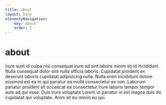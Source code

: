 ```yaml
---
title: about
layout: base
eleventyNavigation:
    key: about
    order: 2
---
```


# about

Irure sunt id culpa nisi consequat irure ad sint labore minim sit id incididunt. Nulla consequat dolor sint nulla officia laboris. Cupidatat proident ex deserunt laboris cupidatat adipisicing nulla. Nulla enim incididunt dolore eiusmod est ea in qui pariatur ea mollit consectetur ex non. Laborum pariatur proident sit occaecat ea consectetur irure laboris tempor tempor aute ad qui esse. Duis irure voluptate Lorem ut pariatur in est magna duis do cupidatat qui voluptate. Anim sit eu minim eu qui.
